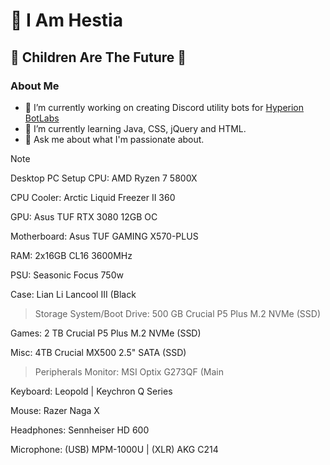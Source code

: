 # 🍷 I Am Hestia
## 🫶 Children Are The Future 🫶

### About Me
- 🔭 I’m currently working on creating Discord utility bots for [Hyperion BotLabs](https://github.com/Hyperion-Bot-Labs)
- 🌱 I’m currently learning Java, CSS, jQuery and HTML.
- 💬 Ask me about what I'm passionate about.

> [!NOTE]
> Desktop PC Setup
CPU: AMD Ryzen 7 5800X

CPU Cooler: Arctic Liquid Freezer II 360

GPU: Asus TUF RTX 3080 12GB OC

Motherboard: Asus TUF GAMING X570-PLUS

RAM: 2x16GB CL16 3600MHz

PSU: Seasonic Focus 750w

Case: Lian Li Lancool III (Black

> Storage
System/Boot Drive: 500 GB Crucial P5 Plus M.2 NVMe (SSD)

Games: 2 TB Crucial P5 Plus M.2 NVMe (SSD)

Misc: 4TB Crucial MX500 2.5" SATA (SSD)


> Peripherals
Monitor: MSI Optix G273QF (Main

Keyboard: Leopold | Keychron Q Series

Mouse: Razer Naga X

Headphones: Sennheiser HD 600

Microphone: (USB) MPM-1000U | (XLR) AKG C214
